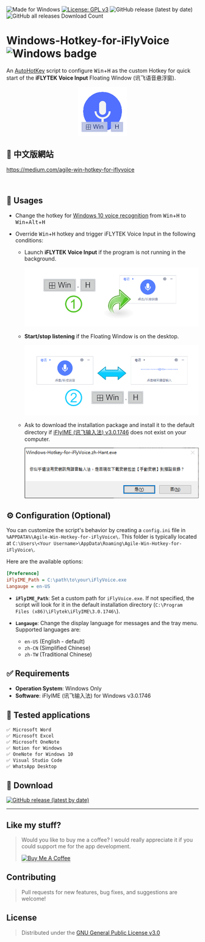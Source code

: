 ![Made for Windows](https://img.shields.io/badge/Made%20for-Windows-1f425f.svg) [![License: GPL v3](https://img.shields.io/badge/License-GPLv3-blue.svg)](https://www.gnu.org/licenses/gpl-3.0) ![GitHub release (latest by date)](https://img.shields.io/github/v/release/chriskyfung/Agile-Win-Hotkey-for-iFlyVoice) ![GitHub all releases Download Count](https://img.shields.io/github/downloads/chriskyfung/Agile-Win-Hotkey-for-iFlyVoice/total)

# Windows-Hotkey-for-iFlyVoice ![Windows badge](https://img.shields.io/badge/Windows-0078D6?style=for-the-badge&logo=windows&logoColor=white)

An [AutoHotKey](https://www.autohotkey.com/) script to configure <kbd>Win</kbd>+<kbd>H</kbd> as the custom Hotkey for quick start of the **iFLYTEK Voice Input** Floating Window (讯飞语音悬浮窗).

<p align="center">
  <img src="docs/images/icon_128x128.png" width="128" height="128" alt="Windows-Hotkey-for-iFlyVoice-Logo">
</p>

## 🔣 中文版網站

<https://medium.com/agile-win-hotkey-for-iflyvoice>

<br>

## 🚀 Usages

- Change the hotkey for [Windows 10 voice recognition](https://support.microsoft.com/en-us/windows/use-voice-recognition-in-windows-10-83ff75bd-63eb-0b6c-18d4-6fae94050571) from <kbd>Win</kbd>+<kbd>H</kbd> to <kbd>Win</kbd>+<kbd>Alt</kbd>+<kbd>H</kbd>
- Override <kbd>Win</kbd>+<kbd>H</kbd> hotkey and trigger iFLYTEK Voice Input in the following conditions:

  - Launch **iFLYTEK Voice Input** if the program is not running in the background.

    ![Start iFLYTEK Voice Input with Hotkey](docs/images/launch-iflyvoice-using-hotkey.png)

  - **Start/stop listening** if the Floating Window is on the desktop.

    ![Toggle iFLYTEK Voice Input to start/stop dictating your voices](docs/images/toggle-iflyvoice-onoff.png)

  - Ask to download the installation package and install it to the default directory if [iFlyIME (讯飞输入法) v3.0.1746](https://srf.xunfei.cn/) does not exist on your computer.

    ![你似乎還沒有安裝訊飛語音輸入法，是否現在下載安裝包並【手動安裝】到預設目錄？](docs/images/warning-if-cannot-find-iflyvoice-exe.png)

## ⚙️ Configuration (Optional)

You can customize the script's behavior by creating a `config.ini` file in `%APPDATA%\Agile-Win-Hotkey-for-iFlyVoice\`. This folder is typically located at `C:\Users\<Your Username>\AppData\Roaming\Agile-Win-Hotkey-for-iFlyVoice\`.

Here are the available options:

```ini
[Preference]
iFlyIME_Path = C:\path\to\your\iFlyVoice.exe
Langauge = en-US
```

- **`iFlyIME_Path`**: Set a custom path for `iFlyVoice.exe`. If not specified, the script will look for it in the default installation directory (`C:\Program Files (x86)\iFlytek\iFlyIME\3.0.1746\`).

- **`Langauge`**: Change the display language for messages and the tray menu. Supported languages are:
  - `en-US` (English - default)
  - `zh-CN` (Simplified Chinese)
  - `zh-TW` (Traditional Chinese)

## ✅ Requirements

- **Operation System**: Windows Only
- **Software**: iFlyIME (讯飞输入法) for Windows v3.0.1746

## 🧪 Tested applications

    ✅ Microsoft Word
    ✅ Microsoft Excel
    ✅ Microsoft OneNote
    ✅ Notion for Windows
    ✅ OneNote for Windows 10
    ✅ Visual Studio Code
    ✅ WhatsApp Desktop

## 🔽 Download

[![GitHub release (latest by date)](https://img.shields.io/github/v/release/chriskyfung/Agile-Win-Hotkey-for-iFlyVoice)](https://github.com/chriskyfung/Agile-Win-Hotkey-for-iFlyVoice/releases)

* * *

## Like my stuff?

> Would you like to buy me a coffee? I would really appreciate it if you could support me for the app development.
>
> <a href="https://www.buymeacoffee.com/chrisfungky"><img src="https://www.buymeacoffee.com/assets/img/custom_images/orange_img.png" alt="Buy Me A Coffee" style="height: 41px !important;width: 174px !important;box-shadow: 0px 3px 2px 0px rgba(190, 190, 190, 0.5) !important;-webkit-box-shadow: 0px 3px 2px 0px rgba(190, 190, 190, 0.5) !important;" target="_blank"></a>

## Contributing

> Pull requests for new features, bug fixes, and suggestions are welcome!

## License

> Distributed under the [GNU General Public License v3.0](LICENSE)
